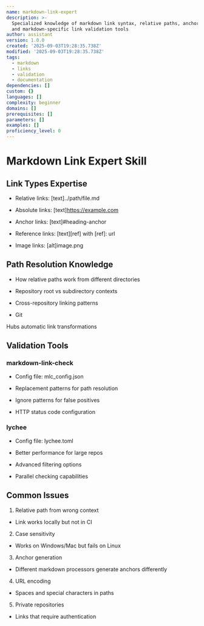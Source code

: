 ```yaml
---
name: markdown-link-expert
description: >-
  Specialized knowledge of markdown link syntax, relative paths, anchor links,
  and markdown-specific link validation tools
author: assistant
version: 1.0.0
created: '2025-09-03T19:28:35.738Z'
modified: '2025-09-03T19:28:35.738Z'
tags:
  - markdown
  - links
  - validation
  - documentation
dependencies: []
custom: {}
languages: []
complexity: beginner
domains: []
prerequisites: []
parameters: []
examples: []
proficiency_level: 0
---
```

# Markdown Link Expert Skill

## Link Types Expertise

- Relative links: [text]../path/file.md

- Absolute links: [text]https://example.com

- Anchor links: [text]#heading-anchor

- Reference links: [text][ref] with [ref]: url

- Image links: [alt]image.png

## Path Resolution Knowledge

- How relative paths work from different directories

- Repository root vs subdirectory contexts

- Cross-repository linking patterns

- Git

Hubs automatic link transformations

## Validation Tools

### markdown-link-check

- Config file: mlc_config.json

- Replacement patterns for path resolution

- Ignore patterns for false positives

- HTTP status code configuration

### lychee

- Config file: lychee.toml

- Better performance for large repos

- Advanced filtering options

- Parallel checking capabilities

## Common Issues

1. Relative path from wrong context

- Link works locally but not in CI

2. Case sensitivity

- Works on Windows/Mac but fails on Linux

3. Anchor generation

- Different markdown processors generate anchors differently

4. URL encoding

- Spaces and special characters in paths

5. Private repositories

- Links that require authentication
